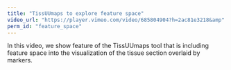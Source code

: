 ```yaml
---
title: "TissUUmaps to explore feature space"
video_url: "https://player.vimeo.com/video/685804904?h=2ac81e3218&amp"
perm_id: "feature_space"
---
```



In this video, we show feature of the TissUUmaps tool that is including feature space into the visualization of the tissue section overlaid by markers.

